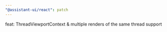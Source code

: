 ```yaml
---
"@assistant-ui/react": patch
---
```


feat: ThreadViewportContext & multiple renders of the same thread support
